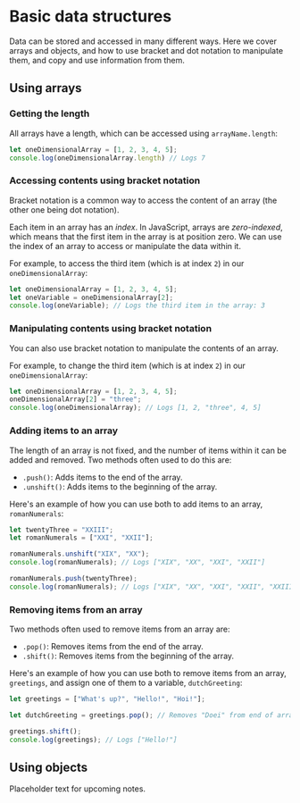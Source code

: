 # Basic data structures
Data can be stored and accessed in many different ways. Here we cover arrays and objects, and how to use bracket and dot notation to manipulate them, and copy and use information from them.

## Using arrays

### Getting the length
All arrays have a length, which can be accessed using `arrayName.length`:
```js
let oneDimensionalArray = [1, 2, 3, 4, 5];
console.log(oneDimensionalArray.length) // Logs 7
```

### Accessing contents using bracket notation
Bracket notation is a common way to access the content of an array (the other one being dot notation).

Each item in an array has an *index*. In JavaScript, arrays are *zero-indexed*, which means that the first item in the array is at position zero. We can use the index of an array to access or manipulate the data within it.

For example, to access the third item (which is at index `2`) in our `oneDimensionalArray`:
```js
let oneDimensionalArray = [1, 2, 3, 4, 5];
let oneVariable = oneDimensionalArray[2];
console.log(oneVariable); // Logs the third item in the array: 3
```

### Manipulating contents using bracket notation
You can also use bracket notation to manipulate the contents of an array.

For example, to change the third item (which is at index `2`) in our `oneDimensionalArray`:
```js
let oneDimensionalArray = [1, 2, 3, 4, 5];
oneDimensionalArray[2] = "three";
console.log(oneDimensionalArray); // Logs [1, 2, "three", 4, 5]
```

### Adding items to an array
The length of an array is not fixed, and the number of items within it can be added and removed. Two methods often used to do this are:
- `.push()`: Adds items to the end of the array.
- `.unshift()`: Adds items to the beginning of the array.

Here's an example of how you can use both to add items to an array, `romanNumerals`:
```js
let twentyThree = "XXIII";
let romanNumerals = ["XXI", "XXII"];

romanNumerals.unshift("XIX", "XX");
console.log(romanNumerals); // Logs ["XIX", "XX", "XXI", "XXII"]

romanNumerals.push(twentyThree);
console.log(romanNumerals); // Logs ["XIX", "XX", "XXI", "XXII", "XXIII"]
```

### Removing items from an array
Two methods often used to remove items from an array are:
- `.pop()`: Removes items from the end of the array.
- `.shift()`: Removes items from the beginning of the array.

Here's an example of how you can use both to remove items from an array, `greetings`, and assign one of them to a variable, `dutchGreeting`:
```js
let greetings = ["What's up?", "Hello!", "Hoi!"];

let dutchGreeting = greetings.pop(); // Removes "Doei" from end of array, and assigns it to `dutchGreeting`

greetings.shift();
console.log(greetings); // Logs ["Hello!"]
```


## Using objects
Placeholder text for upcoming notes.
